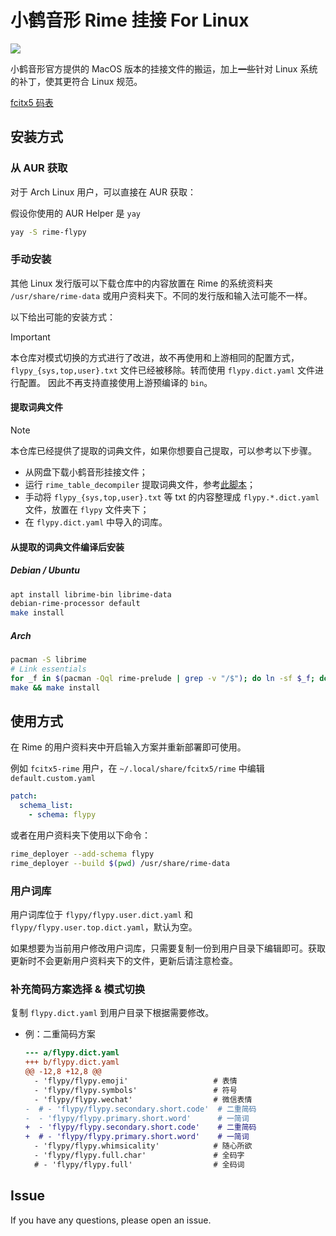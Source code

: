# 小鹤音形 Rime 挂接 For Linux

![](https://img.shields.io/aur/version/rime-flypy)

小鹤音形官方提供的 MacOS 版本的挂接文件的搬运，加上~~一些~~针对 Linux 系统的补丁，使其更符合 Linux 规范。

[fcitx5 码表](../fcitx5/README.md)

## 安装方式

### 从 AUR 获取

对于 Arch Linux 用户，可以直接在 AUR 获取：

假设你使用的 AUR Helper 是 `yay`

```bash
yay -S rime-flypy
```

### 手动安装

其他 Linux 发行版可以下载仓库中的内容放置在 Rime 的系统资料夹 `/usr/share/rime-data` 或用户资料夹下。不同的发行版和输入法可能不一样。

以下给出可能的安装方式：

> [!IMPORTANT]  
> 本仓库对模式切换的方式进行了改进，故不再使用和上游相同的配置方式， `flypy_{sys,top,user}.txt` 文件已经被移除。转而使用 `flypy.dict.yaml` 文件进行配置。
> 因此不再支持直接使用上游预编译的 `bin`。

#### 提取词典文件

> [!NOTE]  
> 本仓库已经提供了提取的词典文件，如果你想要自己提取，可以参考以下步骤。

- 从网盘下载小鹤音形挂接文件；
- 运行 `rime_table_decompiler` 提取词典文件，参考[此脚本](./scripts/rime-flypy-dict)；
- 手动将 `flypy_{sys,top,user}.txt` 等 txt 的内容整理成 `flypy.*.dict.yaml` 文件，放置在 `flypy` 文件夹下；
- 在 `flypy.dict.yaml` 中导入的词库。

#### 从提取的词典文件编译后安装

##### Debian / Ubuntu

```bash
apt install librime-bin librime-data
debian-rime-processor default
make install
```

##### Arch

```bash
pacman -S librime
# Link essentials
for _f in $(pacman -Qql rime-prelude | grep -v "/$"); do ln -sf $_f; done
make && make install
```

## 使用方式

在 Rime 的用户资料夹中开启输入方案并重新部署即可使用。

例如 `fcitx5-rime` 用户，在 `~/.local/share/fcitx5/rime` 中编辑 `default.custom.yaml`

```yaml
patch:
  schema_list:
    - schema: flypy
```

或者在用户资料夹下使用以下命令：

```bash
rime_deployer --add-schema flypy
rime_deployer --build $(pwd) /usr/share/rime-data
```

### 用户词库

用户词库位于 `flypy/flypy.user.dict.yaml` 和 `flypy/flypy.user.top.dict.yaml`，默认为空。

如果想要为当前用户修改用户词库，只需要复制一份到用户目录下编辑即可。获取更新时不会更新用户资料夹下的文件，更新后请注意检查。

### 补充简码方案选择 & 模式切换

复制 `flypy.dict.yaml` 到用户目录下根据需要修改。

- 例：二重简码方案

  ```patch
  --- a/flypy.dict.yaml
  +++ b/flypy.dict.yaml
  @@ -12,8 +12,8 @@
    - 'flypy/flypy.emoji'                   # 表情
    - 'flypy/flypy.symbols'                 # 符号
    - 'flypy/flypy.wechat'                  # 微信表情
  -  # - 'flypy/flypy.secondary.short.code'  # 二重简码
  -  - 'flypy/flypy.primary.short.word'      # 一简词
  +  - 'flypy/flypy.secondary.short.code'    # 二重简码
  +  # - 'flypy/flypy.primary.short.word'    # 一简词
    - 'flypy/flypy.whimsicality'            # 随心所欲
    - 'flypy/flypy.full.char'               # 全码字
    # - 'flypy/flypy.full'                  # 全码词
  ```

## Issue

If you have any questions, please open an issue.
